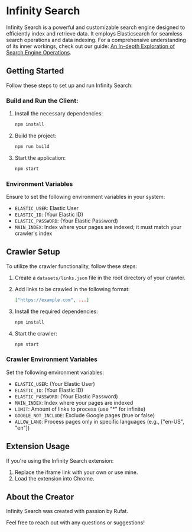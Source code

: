 # Infinity Search

Infinity Search is a powerful and customizable search engine designed to efficiently index and retrieve data. It employs Elasticsearch for seamless search operations and data indexing. For a comprehensive understanding of its inner workings, check out our guide: [An In-depth Exploration of Search Engine Operations](./An_In_depth_Exploration_of_Search_Engine_Operations.pdf).

## Getting Started

Follow these steps to set up and run Infinity Search:

### Build and Run the Client:

1. Install the necessary dependencies:

    ```sh
    npm install
    ```

2. Build the project:

    ```sh
    npm run build
    ```

3. Start the application:
    ```sh
    npm start
    ```

### Environment Variables

Ensure to set the following environment variables in your system:

-   `ELASTIC_USER`: Elastic User
-   `ELASTIC_ID`: (Your Elastic ID)
-   `ELASTIC_PASSWORD`: (Your Elastic Password)
-   `MAIN_INDEX`: Index where your pages are indexed; it must match your crawler's index

## Crawler Setup

To utilize the crawler functionality, follow these steps:

1. Create a `datasets/links.json` file in the root directory of your crawler.
2. Add links to be crawled in the following format:

    ```json
    ["https://example.com", ...]
    ```

3. Install the required dependencies:

    ```sh
    npm install
    ```

4. Start the crawler:
    ```sh
    npm start
    ```

### Crawler Environment Variables

Set the following environment variables:

-   `ELASTIC_USER`: (Your Elastic User)
-   `ELASTIC_ID`: (Your Elastic ID)
-   `ELASTIC_PASSWORD`: (Your Elastic Password)
-   `MAIN_INDEX`: Index where your pages are indexed
-   `LIMIT`: Amount of links to process (use "\*" for infinite)
-   `GOOGLE_NOT_INCLUDE`: Exclude Google pages (true or false)
-   `ALLOW_LANG`: Process pages only in specific languages (e.g., ["en-US", "en"])

## Extension Usage

If you're using the Infinity Search extension:

1. Replace the iframe link with your own or use mine.
2. Load the extension into Chrome.

## About the Creator

Infinity Search was created with passion by Rufat.

Feel free to reach out with any questions or suggestions!
